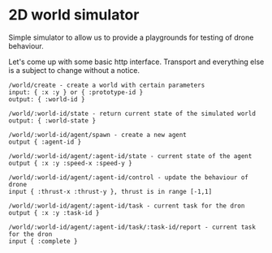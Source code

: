 # 2D world simulator

Simple simulator to allow us to provide a playgrounds for testing of drone behaviour.

Let's come up with some basic http interface. Transport and everything else is a subject
to change without a notice.

```
/world/create - create a world with certain parameters
input: { :x :y } or { :prototype-id }
output: { :world-id }

/world/:world-id/state - return current state of the simulated world
output: { :world-state }

/world/:world-id/agent/spawn - create a new agent
output { :agent-id }

/world/:world-id/agent/:agent-id/state - current state of the agent
output { :x :y :speed-x :speed-y }

/world/:world-id/agent/:agent-id/control - update the behaviour of drone
input { :thrust-x :thrust-y }, thrust is in range [-1,1]

/world/:world-id/agent/:agent-id/task - current task for the dron
output { :x :y :task-id }

/world/:world-id/agent/:agent-id/task/:task-id/report - current task for the dron
input { :complete }
```
